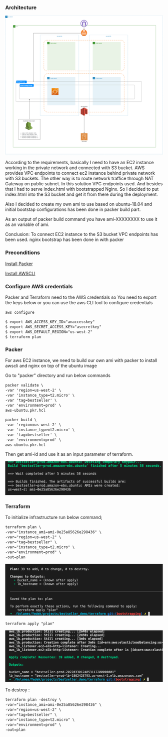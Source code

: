 ### Architecture

![Alt text](/screenshots/bestseller.drawio.png?raw=true "solution")

According to the requirements, basically I need to have an EC2 instance working in the private network and connected with S3 bucket. AWS provides VPC endpoints to connect ec2 instance behind private network with S3 buckets. The other way is to route network traffice through NAT Gateway on public subnet. In this solution VPC endpoints used. And besides that I had to serve index.html with bootstrapped Nginx. So I decided to put index.html into the S3 bucket and get it from there during the deployment.

Also I decided to create my own ami to use based on ubuntu-18.04 and initial bootstap configurations has been done in packer build part.

As an output of packer build command you have ami-XXXXXXXX to use it as an variable of ami.


Conclusion:
To connect EC2 instance to the S3 bucket VPC endpoints has been used.
nginx bootstrap has been done in with packer
### Preconditions

[Install Packer](https://learn.hashicorp.com/tutorials/packer/get-started-install-cli)

[Install AWSCLI](https://docs.aws.amazon.com/cli/latest/userguide/getting-started-install.html)

### Configure AWS credentials
Packer and Terraform need to the AWS credentials so You need to export the keys below or you can use the aws CLI tool to configure credentials

```
aws configure 
```

```
$ export AWS_ACCESS_KEY_ID="anaccesskey"
$ export AWS_SECRET_ACCESS_KEY="asecretkey"
$ export AWS_DEFAULT_REGION="us-west-2"
$ terraform plan
```

### Packer 
For aws EC2 instance, we need to build our own ami with packer to install awscli and nginx on top of the ubuntu image


Go to "packer" directory and run below commands
```
packer validate \
-var 'region=us-west-2' \
-var 'instance_type=t2.micro' \
-var 'tag=bestseller' \
-var 'environment=prod' \
aws-ubuntu.pkr.hcl
```
```
packer build \
-var 'region=us-west-2' \
-var 'instance_type=t2.micro' \
-var 'tag=bestseller' \
-var 'environment=prod' \
aws-ubuntu.pkr.hcl
```
Then get ami-id and use it as an input parameter of terraform.

![Alt text](screenshots/Screen%20Shot%202022-03-30%20at%2015.44.38.png?raw=true "packer build")


### Terraform

To initialize infrastructure run below command;

```
terraform plan \
-var="instance_ami=ami-0e25a85626e298436" \
-var="region=us-west-2" \
-var="tag=bestseller" \
-var="instance_type=t2.micro" \
-var="environment=prod" \
-out=plan
```
![Alt text](screenshots/Screen%20Shot%202022-03-30%20at%2015.48.39.png?raw=true "solution")

```
terraform apply "plan"
```

![Alt text](screenshots/Screen%20Shot%202022-03-30%20at%2015.52.44.png?raw=true "solution")

To destroy :

```
terraform plan -destroy \
-var="instance_ami=ami-0e25a85626e298436" \
-var="region=us-west-2" \
-var="tag=bestseller" \
-var="instance_type=t2.micro" \
-var="environment=prod" \
-out=plan
```
